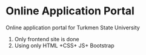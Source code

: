 # Online Application Portal 
Online application portal for Turkmen State University

1. Only frontend site is done
2. Using only HTML +CSS+ JS+ Bootstrap 
